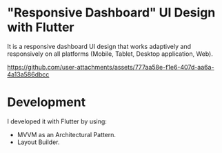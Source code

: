 # "Responsive Dashboard" UI Design with Flutter
It is a responsive dashboard UI design that works adaptively and responsively on all platforms (Mobile, Tablet, Desktop application, Web).


https://github.com/user-attachments/assets/777aa58e-f1e6-407d-aa6a-4a13a586dbcc

# Development
I developed it with Flutter by using:
- MVVM as an Architectural Pattern.
- Layout Builder.
